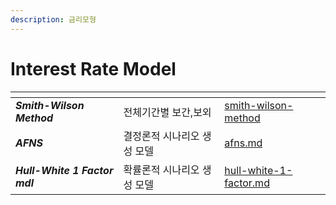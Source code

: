 ```yaml
---
description: 금리모형
---
```


# Interest Rate Model

<table data-view="cards"><thead><tr><th></th><th></th><th data-hidden data-card-target data-type="content-ref"></th></tr></thead><tbody><tr><td><em><strong>Smith-Wilson Method</strong></em> </td><td>전체기간별 보간,보외 </td><td><a href="smith-wilson-method/">smith-wilson-method</a></td></tr><tr><td><em><strong>AFNS</strong></em> </td><td>결정론적 시나리오 생성 모델</td><td><a href="afns.md">afns.md</a></td></tr><tr><td><em><strong>Hull-White 1 Factor mdl</strong></em></td><td>확률론적 시나리오 생성 모델 </td><td><a href="hull-white-1-factor.md">hull-white-1-factor.md</a></td></tr></tbody></table>
